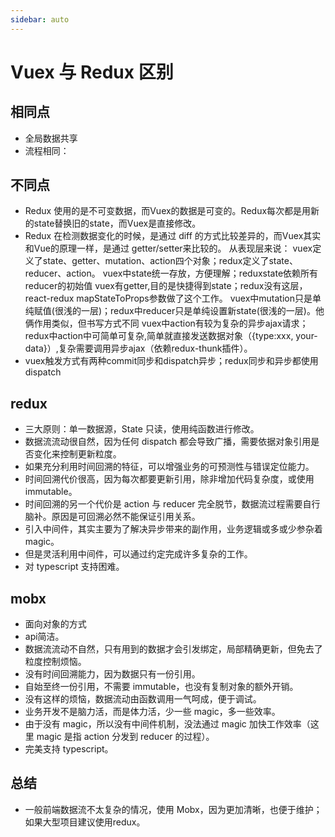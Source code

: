 ```yaml
---
sidebar: auto
---
```


# Vuex 与 Redux 区别

## 相同点
* 全局数据共享
* 流程相同：

## 不同点
* Redux 使用的是不可变数据，而Vuex的数据是可变的。Redux每次都是用新的state替换旧的state，而Vuex是直接修改。
* Redux 在检测数据变化的时候，是通过 diff 的方式比较差异的，而Vuex其实和Vue的原理一样，是通过 getter/setter来比较的。
从表现层来说：
vuex定义了state、getter、mutation、action四个对象；redux定义了state、reducer、action。
vuex中state统一存放，方便理解；reduxstate依赖所有reducer的初始值
vuex有getter,目的是快捷得到state；redux没有这层，react-redux mapStateToProps参数做了这个工作。
vuex中mutation只是单纯赋值(很浅的一层)；redux中reducer只是单纯设置新state(很浅的一层)。他俩作用类似，但书写方式不同
vuex中action有较为复杂的异步ajax请求；redux中action中可简单可复杂,简单就直接发送数据对象（{type:xxx, your-data}）,复杂需要调用异步ajax（依赖redux-thunk插件）。
* vuex触发方式有两种commit同步和dispatch异步；redux同步和异步都使用dispatch

## redux
* 三大原则：单一数据源，State 只读，使用纯函数进行修改。
* 数据流流动很自然，因为任何 dispatch 都会导致广播，需要依据对象引用是否变化来控制更新粒度。
* 如果充分利用时间回溯的特征，可以增强业务的可预测性与错误定位能力。
* 时间回溯代价很高，因为每次都要更新引用，除非增加代码复杂度，或使用 immutable。
* 时间回溯的另一个代价是 action 与 reducer 完全脱节，数据流过程需要自行脑补。原因是可回溯必然不能保证引用关系。
* 引入中间件，其实主要为了解决异步带来的副作用，业务逻辑或多或少参杂着 magic。
* 但是灵活利用中间件，可以通过约定完成许多复杂的工作。
* 对 typescript 支持困难。

## mobx
* 面向对象的方式
* api简洁。
* 数据流流动不自然，只有用到的数据才会引发绑定，局部精确更新，但免去了粒度控制烦恼。
* 没有时间回溯能力，因为数据只有一份引用。
* 自始至终一份引用，不需要 immutable，也没有复制对象的额外开销。
* 没有这样的烦恼，数据流动由函数调用一气呵成，便于调试。
* 业务开发不是脑力活，而是体力活，少一些 magic，多一些效率。
* 由于没有 magic，所以没有中间件机制，没法通过 magic 加快工作效率（这里 magic 是指 action 分发到 reducer 的过程）。
* 完美支持 typescript。 


## 总结
* 一般前端数据流不太复杂的情况，使用 Mobx，因为更加清晰，也便于维护；如果大型项目建议使用redux。